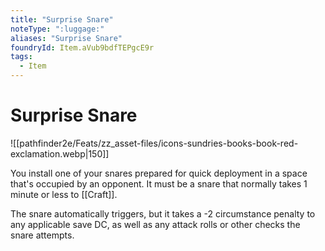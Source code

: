 ```yaml
---
title: "Surprise Snare"
noteType: ":luggage:"
aliases: "Surprise Snare"
foundryId: Item.aVub9bdfTEPgcE9r
tags:
  - Item
---
```


# Surprise Snare
![[pathfinder2e/Feats/zz_asset-files/icons-sundries-books-book-red-exclamation.webp|150]]

You install one of your snares prepared for quick deployment in a space that's occupied by an opponent. It must be a snare that normally takes 1 minute or less to [[Craft]].

The snare automatically triggers, but it takes a -2 circumstance penalty to any applicable save DC, as well as any attack rolls or other checks the snare attempts.
